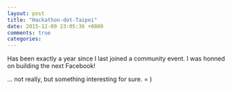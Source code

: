 ```yaml
---
layout: post
title: "Hackathon-dot-Taipei"
date: 2015-12-09 23:05:36 +0800
comments: true
categories:
---
```


Has been exactly a year since I last joined a community event. I was honned
on building the next Facebook!

... not really, but something interesting for sure. = )


